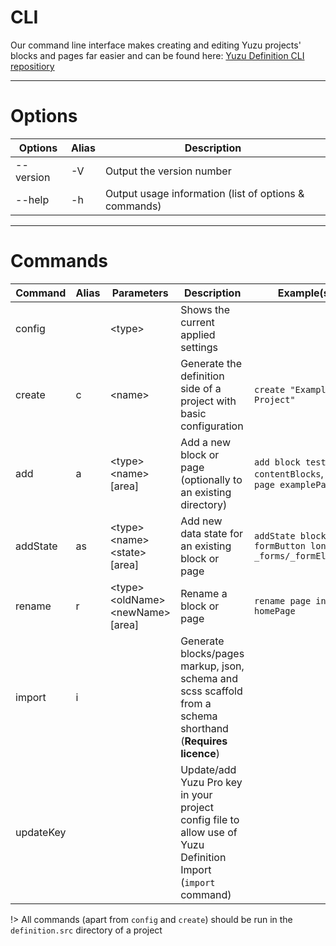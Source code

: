 # CLI
Our command line interface makes creating and editing Yuzu projects' blocks and pages far easier and can be found here: [Yuzu Definition CLI repositiory](https://github.com/balanced-dev/yuzu-definition-cli)

---

# Options
| Options        				| Alias 			| Description                                           |
| ----------------------------- | -----------------	| -----------------------------------------------------	|
| --version                     | -V				| Output the version number                             |
| --help             			| -h				| Output usage information (list of options & commands) |

---

# Commands
| Command  | Alias | Parameters    	                                     | Description                                                                                                   | Example(s)                                                    |
| -------- | ----- | --------------------------------------------------- | ------------------------------------------------------------------------------------------------------------- | ------------------------------------------------------------- |
| config   |       | &lt;type&gt;				                         | Shows the current applied settings                                                                            |                                                               |
| create   | c	   | &lt;name&gt;				                         | Generate the definition side of a project with basic configuration                                            | `create "Example Project"`                                    |
| add      | a     | &lt;type&gt; &lt;name&gt; [area]				     | Add a new block or page (optionally to an existing directory)                                                 | `add block testBlock contentBlocks`, `add page examplePage`   |
| addState | as    | &lt;type&gt; &lt;name&gt; &lt;state&gt; [area]      | Add new data state for an existing block or page                                                              | `addState block formButton longTitle _forms/_formElements`    |
| rename   | r	   | &lt;type&gt; &lt;oldName&gt; &lt;newName&gt; [area] | Rename a block or page                                                                                        | `rename page index homePage`                                  |
| import   | i	   |                                                     | Generate blocks/pages markup, json, schema and scss scaffold from a schema shorthand<br>(**Requires licence**)|                                                               |
| updateKey| 	   |                                                     | Update/add Yuzu Pro key in your project config file to allow use of Yuzu Definition Import (`import` command) |                                                               |

!> All commands (apart from `config` and `create`) should be run in the `definition.src` directory of a project